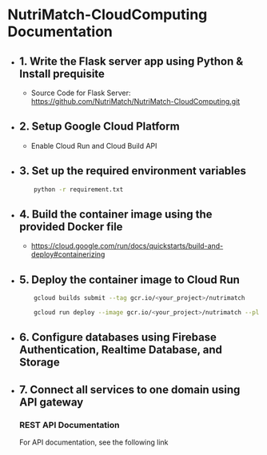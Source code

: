 # NutriMatch-CloudComputing Documentation

- ## 1. Write the Flask server app using Python & Install prequisite
    - Source Code for Flask Server:
    https://github.com/NutriMatch/NutriMatch-CloudComputing.git
 
- ## 2. Setup Google Cloud Platform
    - Enable Cloud Run and Cloud Build API
 
 
- ## 3. Set up the required environment variables
    ```sh
        python -r requirement.txt
    ```
- ## 4. Build the container image using the provided Docker file
    - https://cloud.google.com/run/docs/quickstarts/build-and-deploy#containerizing

- ## 5. Deploy the container image to Cloud Run
    ```sh
        gcloud builds submit --tag gcr.io/<your_project>/nutrimatch
    ```
    ```sh
        gcloud run deploy --image gcr.io/<your_project>/nutrimatch --platform managed
    ```
- ## 6. Configure databases using Firebase Authentication, Realtime Database, and Storage

- ## 7. Connect all services to one domain using API gateway
    ### REST API Documentation
    For API documentation, see the following link
